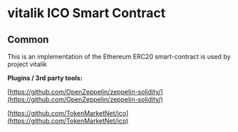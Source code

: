 # vitalik ICO Smart Contract

## Common

This is an implementation of the Ethereum ERC20 smart-contract is used by project vitalik

<b>Plugins / 3rd party tools:</b>

[https://github.com/OpenZeppelin/zeppelin-solidity/](https://github.com/OpenZeppelin/zeppelin-solidity/)

[https://github.com/TokenMarketNet/ico](https://github.com/TokenMarketNet/ico)